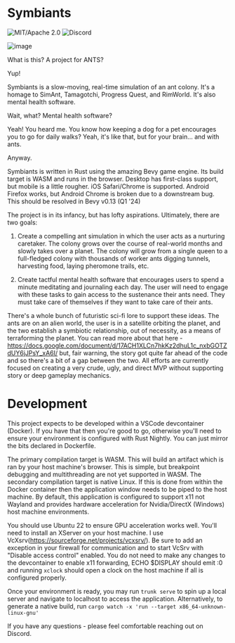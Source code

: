 # Symbiants

![MIT/Apache 2.0](https://img.shields.io/github/license/MeoMix/symbiants)
![Discord](https://img.shields.io/discord/1047934512773996604)

![image](https://github.com/MeoMix/symbiants/assets/1380995/394ac75d-6695-4492-8a99-46539bc91f40)


What is this? A project for ANTS?

Yup!

Symbiants is a slow-moving, real-time simulation of an ant colony. It's a homage to SimAnt, Tamagotchi, Progress Quest, and RimWorld. It's also mental health software.

Wait, what? Mental health software? 

Yeah! You heard me. You know how keeping a dog for a pet encourages you to go for daily walks? Yeah, it's like that, but for your brain... and with ants.

Anyway.

Symbiants is written in Rust using the amazing Bevy game engine. Its build target is WASM and runs in the browser. Desktop has first-class support, but mobile is a little rougher. iOS Safari/Chrome is supported. Android Firefox works, but Android Chrome is broken due to a downstream bug. This should be resolved in Bevy v0.13 (Q1 '24)

The project is in its infancy, but has lofty aspirations. Ultimately, there are two goals:

  1) Create a compelling ant simulation in which the user acts as a nurturing caretaker. The colony grows over the course of real-world months and slowly takes over a planet. The colony will grow from a single queen to a full-fledged colony with thousands of worker ants digging tunnels, harvesting food, laying pheromone trails, etc.

  2) Create tactful mental health software that encourages users to spend a minute meditating and journaling each day. The user will need to engage with these tasks to gain access to the sustenance their ants need. They must take care of themselves if they want to take care of their ants.

There's a whole bunch of futuristic sci-fi lore to support these ideas. The ants are on an alien world, the user is in a satellite orbiting the planet, and the two establish a symbiotic relationship, out of necessity, as a means of terraforming the planet. You can read more about that here - https://docs.google.com/document/d/17ACH1XLCn7hkKz2dhuL1c_nxbGOTZdUY6jJPsY_xA6I/ but, fair warning, the story got quite far ahead of the code and so there's a bit of a gap between the two. All efforts are currently focused on creating a very crude, ugly, and direct MVP without supporting story or deep gameplay mechanics.

# Development

This project expects to be developed within a VSCode devcontainer (Docker). If you have that then you're good to go, otherwise you'll need to ensure your environment is configured with Rust Nightly. You can just mirror the bits declared in Dockerfile.

The primary compilation target is WASM. This will build an artifact which is ran by your host machine's browser. This is simple, but breakpoint debugging and multithreading are not yet supported in WASM.
The secondary compilation target is native Linux. If this is done from within the Docker container then the application window needs to be piped to the host machine. By default, this application is configured to support x11 not Wayland and provides hardware acceleration for Nvidia/DirectX (Windows) host machine environments.

You should use Ubuntu 22 to ensure GPU acceleration works well. You'll need to install an XServer on your host machine. I use VcXsrv(https://sourceforge.net/projects/vcxsrv/). Be sure to add an exception in your firewall for communication and to start VcSrv with "Disable access control" enabled. You do not need to make any changes to the devcontainer to enable x11 forwarding, ECHO $DISPLAY should emit :0 and running `xclock` should open a clock on the host machine if all is configured properly.

Once your environment is ready, you may run `trunk serve` to spin up a local server and navigate to localhost to access the application. Alternatively, to generate a native build, run `cargo watch -x 'run --target x86_64-unknown-linux-gnu'`

If you have any questions - please feel comfortable reaching out on Discord.

